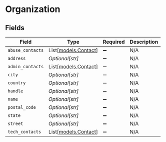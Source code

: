 # Organization


## Fields

| Field                                        | Type                                         | Required                                     | Description                                  |
| -------------------------------------------- | -------------------------------------------- | -------------------------------------------- | -------------------------------------------- |
| `abuse_contacts`                             | List[[models.Contact](../models/contact.md)] | :heavy_minus_sign:                           | N/A                                          |
| `address`                                    | *Optional[str]*                              | :heavy_minus_sign:                           | N/A                                          |
| `admin_contacts`                             | List[[models.Contact](../models/contact.md)] | :heavy_minus_sign:                           | N/A                                          |
| `city`                                       | *Optional[str]*                              | :heavy_minus_sign:                           | N/A                                          |
| `country`                                    | *Optional[str]*                              | :heavy_minus_sign:                           | N/A                                          |
| `handle`                                     | *Optional[str]*                              | :heavy_minus_sign:                           | N/A                                          |
| `name`                                       | *Optional[str]*                              | :heavy_minus_sign:                           | N/A                                          |
| `postal_code`                                | *Optional[str]*                              | :heavy_minus_sign:                           | N/A                                          |
| `state`                                      | *Optional[str]*                              | :heavy_minus_sign:                           | N/A                                          |
| `street`                                     | *Optional[str]*                              | :heavy_minus_sign:                           | N/A                                          |
| `tech_contacts`                              | List[[models.Contact](../models/contact.md)] | :heavy_minus_sign:                           | N/A                                          |